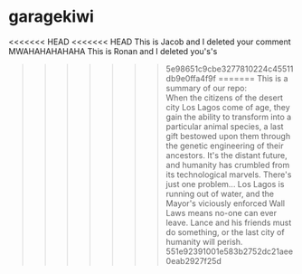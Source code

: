 # garagekiwi
<<<<<<< HEAD
<<<<<<< HEAD
This is Jacob and I deleted your comment MWAHAHAHAHAHA
This is Ronan and I deleted you's's
>>>>>>> 5e98651c9cbe3277810224c45511db9e0ffa4f9f
=======
This is a summary of our repo:  
 When the citizens of the desert city Los Lagos come of age, they gain the ability to transform into a particular animal species, a last gift bestowed upon them through the genetic engineering of their ancestors. It's the distant future, and humanity has crumbled from its technological marvels. There's just one problem... Los Lagos is running out of water, and the Mayor's viciously enforced Wall Laws means no-one can ever leave. Lance and his friends must do something, or the last city of humanity will perish.
>>>>>>> 551e92391001e583b2752dc21aee0eab2927f25d
